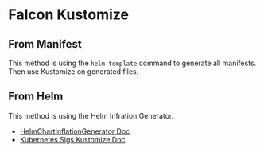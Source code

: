 # Falcon Kustomize

## From Manifest

This method is using the `helm template` command to generate all manifests.
Then use Kustomize on generated files.

## From Helm

This method is using the Helm Infration Generator.
- [HelmChartInflationGenerator Doc](https://kubectl.docs.kubernetes.io/references/kustomize/builtins/#_helmchartinflationgenerator_)
- [Kubernetes Sigs Kustomize Doc](https://github.com/kubernetes-sigs/kustomize/blob/master/examples/chart.md)



